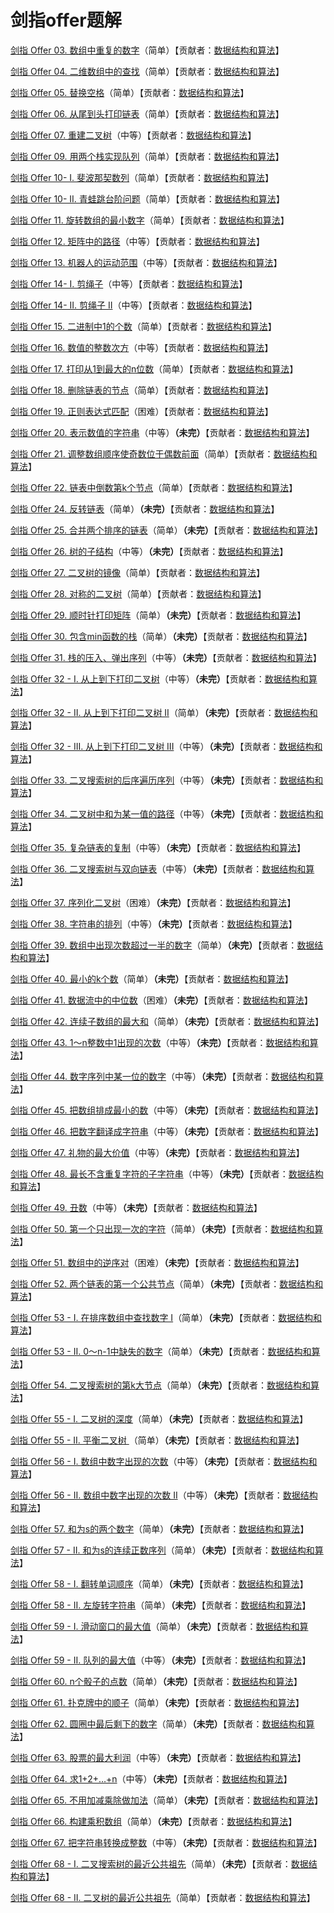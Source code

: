 # 剑指offer题解

[剑指 Offer 03. 数组中重复的数字](<https://github.com/sdwwld/leetCode/blob/master/src/main/java/com/wld/java/offer/剑指Offer03.md>)（简单）【贡献者：[数据结构和算法](https://leetcode-cn.com/u/sdwwld)】

[剑指 Offer 04. 二维数组中的查找](<https://github.com/sdwwld/leetCode/blob/master/src/main/java/com/wld/java/offer/剑指Offer04.md>)（简单）【贡献者：[数据结构和算法](https://leetcode-cn.com/u/sdwwld)】

[剑指 Offer 05. 替换空格](<https://github.com/sdwwld/leetCode/blob/master/src/main/java/com/wld/java/offer/剑指Offer05.md>)（简单）【贡献者：[数据结构和算法](https://leetcode-cn.com/u/sdwwld)】

[剑指 Offer 06. 从尾到头打印链表](<https://github.com/sdwwld/leetCode/blob/master/src/main/java/com/wld/java/offer/剑指Offer06.md>)（简单）【贡献者：[数据结构和算法](https://leetcode-cn.com/u/sdwwld)】

[剑指 Offer 07. 重建二叉树](<https://github.com/sdwwld/leetCode/blob/master/src/main/java/com/wld/java/offer/剑指Offer07.md>)（中等）【贡献者：[数据结构和算法](https://leetcode-cn.com/u/sdwwld)】

[剑指 Offer 09. 用两个栈实现队列](<https://github.com/sdwwld/leetCode/blob/master/src/main/java/com/wld/java/offer/剑指Offer09.md>)（简单）【贡献者：[数据结构和算法](https://leetcode-cn.com/u/sdwwld)】

[剑指 Offer 10- I. 斐波那契数列](<https://github.com/sdwwld/leetCode/blob/master/src/main/java/com/wld/java/offer/剑指Offer10-I.md>)（简单）【贡献者：[数据结构和算法](https://leetcode-cn.com/u/sdwwld)】

[剑指 Offer 10- II. 青蛙跳台阶问题](<https://github.com/sdwwld/leetCode/blob/master/src/main/java/com/wld/java/offer/剑指Offer10-II.md>)（简单）【贡献者：[数据结构和算法](https://leetcode-cn.com/u/sdwwld)】

[剑指 Offer 11. 旋转数组的最小数字](<https://github.com/sdwwld/leetCode/blob/master/src/main/java/com/wld/java/offer/剑指Offer11.md>)（简单）【贡献者：[数据结构和算法](https://leetcode-cn.com/u/sdwwld)】

[剑指 Offer 12. 矩阵中的路径](<https://github.com/sdwwld/leetCode/blob/master/src/main/java/com/wld/java/offer/剑指Offer12.md>)（中等）【贡献者：[数据结构和算法](https://leetcode-cn.com/u/sdwwld)】

[剑指 Offer 13. 机器人的运动范围](<https://github.com/sdwwld/leetCode/blob/master/src/main/java/com/wld/java/offer/剑指Offer13.md>)（中等）【贡献者：[数据结构和算法](https://leetcode-cn.com/u/sdwwld)】

[剑指 Offer 14- I. 剪绳子](<https://github.com/sdwwld/leetCode/blob/master/src/main/java/com/wld/java/offer/剑指Offer14-I.md>)（中等）【贡献者：[数据结构和算法](https://leetcode-cn.com/u/sdwwld)】

[剑指 Offer 14- II. 剪绳子 II](<https://github.com/sdwwld/leetCode/blob/master/src/main/java/com/wld/java/offer/剑指Offer14-II.md>)（中等）【贡献者：[数据结构和算法](https://leetcode-cn.com/u/sdwwld)】

[剑指 Offer 15. 二进制中1的个数](<https://github.com/sdwwld/leetCode/blob/master/src/main/java/com/wld/java/offer/剑指Offer15.md>)（简单）【贡献者：[数据结构和算法](https://leetcode-cn.com/u/sdwwld)】

[剑指 Offer 16. 数值的整数次方](<https://github.com/sdwwld/leetCode/blob/master/src/main/java/com/wld/java/offer/剑指Offer16.md>)（中等）【贡献者：[数据结构和算法](https://leetcode-cn.com/u/sdwwld)】

[剑指 Offer 17. 打印从1到最大的n位数](<https://github.com/sdwwld/leetCode/blob/master/src/main/java/com/wld/java/offer/剑指Offer17.md>)（简单）【贡献者：[数据结构和算法](https://leetcode-cn.com/u/sdwwld)】

[剑指 Offer 18. 删除链表的节点](<https://github.com/sdwwld/leetCode/blob/master/src/main/java/com/wld/java/offer/剑指Offer18.md>)（简单）【贡献者：[数据结构和算法](https://leetcode-cn.com/u/sdwwld)】

[剑指 Offer 19. 正则表达式匹配](<https://github.com/sdwwld/leetCode/blob/master/src/main/java/com/wld/java/offer/剑指Offer19.md>)（困难）【贡献者：[数据结构和算法](https://leetcode-cn.com/u/sdwwld)】

[剑指 Offer 20. 表示数值的字符串](<https://github.com/sdwwld/leetCode/blob/master/src/main/java/com/wld/java/offer/剑指Offer20.md>)（中等）**（未完）**【贡献者：[数据结构和算法](https://leetcode-cn.com/u/sdwwld)】

[剑指 Offer 21. 调整数组顺序使奇数位于偶数前面](<https://github.com/sdwwld/leetCode/blob/master/src/main/java/com/wld/java/offer/剑指Offer21.md>)（简单）【贡献者：[数据结构和算法](https://leetcode-cn.com/u/sdwwld)】

[剑指 Offer 22. 链表中倒数第k个节点](<https://github.com/sdwwld/leetCode/blob/master/src/main/java/com/wld/java/offer/剑指Offer22.md>)（简单）【贡献者：[数据结构和算法](https://leetcode-cn.com/u/sdwwld)】

[剑指 Offer 24. 反转链表](<https://github.com/sdwwld/leetCode/blob/master/src/main/java/com/wld/java/offer/剑指Offer24.md>)（简单）**（未完）**【贡献者：[数据结构和算法](https://leetcode-cn.com/u/sdwwld)】

[剑指 Offer 25. 合并两个排序的链表](<https://github.com/sdwwld/leetCode/blob/master/src/main/java/com/wld/java/offer/剑指Offer25.md>)（简单）**（未完）**【贡献者：[数据结构和算法](https://leetcode-cn.com/u/sdwwld)】

[剑指 Offer 26. 树的子结构](<https://github.com/sdwwld/leetCode/blob/master/src/main/java/com/wld/java/offer/剑指Offer26.md>)（中等）**（未完）**【贡献者：[数据结构和算法](https://leetcode-cn.com/u/sdwwld)】

[剑指 Offer 27. 二叉树的镜像](<https://github.com/sdwwld/leetCode/blob/master/src/main/java/com/wld/java/offer/剑指Offer27.md>)（简单）【贡献者：[数据结构和算法](https://leetcode-cn.com/u/sdwwld)】

[剑指 Offer 28. 对称的二叉树](<https://github.com/sdwwld/leetCode/blob/master/src/main/java/com/wld/java/offer/剑指Offer28.md>)（简单）【贡献者：[数据结构和算法](https://leetcode-cn.com/u/sdwwld)】

[剑指 Offer 29. 顺时针打印矩阵](<https://github.com/sdwwld/leetCode/blob/master/src/main/java/com/wld/java/offer/剑指Offer29.md>)（简单）**（未完）**【贡献者：[数据结构和算法](https://leetcode-cn.com/u/sdwwld)】

[剑指 Offer 30. 包含min函数的栈](<https://github.com/sdwwld/leetCode/blob/master/src/main/java/com/wld/java/offer/剑指Offer30.md>)（简单）**（未完）**【贡献者：[数据结构和算法](https://leetcode-cn.com/u/sdwwld)】

[剑指 Offer 31. 栈的压入、弹出序列](<https://github.com/sdwwld/leetCode/blob/master/src/main/java/com/wld/java/offer/剑指Offer31.md>)（中等）**（未完）**【贡献者：[数据结构和算法](https://leetcode-cn.com/u/sdwwld)】

[剑指 Offer 32 - I. 从上到下打印二叉树](<https://github.com/sdwwld/leetCode/blob/master/src/main/java/com/wld/java/offer/剑指Offer32-I.md>)（中等）**（未完）**【贡献者：[数据结构和算法](https://leetcode-cn.com/u/sdwwld)】

[剑指 Offer 32 - II. 从上到下打印二叉树 II](<https://github.com/sdwwld/leetCode/blob/master/src/main/java/com/wld/java/offer/剑指Offer32-II.md>)（简单）**（未完）**【贡献者：[数据结构和算法](https://leetcode-cn.com/u/sdwwld)】

[剑指 Offer 32 - III. 从上到下打印二叉树 III](<https://github.com/sdwwld/leetCode/blob/master/src/main/java/com/wld/java/offer/剑指Offer32-III.md>)（中等）**（未完）**【贡献者：[数据结构和算法](https://leetcode-cn.com/u/sdwwld)】

[剑指 Offer 33. 二叉搜索树的后序遍历序列](<https://github.com/sdwwld/leetCode/blob/master/src/main/java/com/wld/java/offer/剑指Offer33.md>)（中等）**（未完）**【贡献者：[数据结构和算法](https://leetcode-cn.com/u/sdwwld)】

[剑指 Offer 34. 二叉树中和为某一值的路径](<https://github.com/sdwwld/leetCode/blob/master/src/main/java/com/wld/java/offer/剑指Offer34.md>)（中等）**（未完）**【贡献者：[数据结构和算法](https://leetcode-cn.com/u/sdwwld)】

[剑指 Offer 35. 复杂链表的复制](<https://github.com/sdwwld/leetCode/blob/master/src/main/java/com/wld/java/offer/剑指Offer35.md>)（中等）**（未完）**【贡献者：[数据结构和算法](https://leetcode-cn.com/u/sdwwld)】

[剑指 Offer 36. 二叉搜索树与双向链表](<https://github.com/sdwwld/leetCode/blob/master/src/main/java/com/wld/java/offer/剑指Offer36.md>)（中等）**（未完）**【贡献者：[数据结构和算法](https://leetcode-cn.com/u/sdwwld)】

[剑指 Offer 37. 序列化二叉树](<https://github.com/sdwwld/leetCode/blob/master/src/main/java/com/wld/java/offer/剑指Offer37.md>)（困难）**（未完）**【贡献者：[数据结构和算法](https://leetcode-cn.com/u/sdwwld)】

[剑指 Offer 38. 字符串的排列](<https://github.com/sdwwld/leetCode/blob/master/src/main/java/com/wld/java/offer/剑指Offer38.md>)（中等）**（未完）**【贡献者：[数据结构和算法](https://leetcode-cn.com/u/sdwwld)】

[剑指 Offer 39. 数组中出现次数超过一半的数字](<https://github.com/sdwwld/leetCode/blob/master/src/main/java/com/wld/java/offer/剑指Offer39.md>)（简单）**（未完）**【贡献者：[数据结构和算法](https://leetcode-cn.com/u/sdwwld)】

[剑指 Offer 40. 最小的k个数](<https://github.com/sdwwld/leetCode/blob/master/src/main/java/com/wld/java/offer/剑指Offer40.md>)（简单）**（未完）**【贡献者：[数据结构和算法](https://leetcode-cn.com/u/sdwwld)】

[剑指 Offer 41. 数据流中的中位数](<https://github.com/sdwwld/leetCode/blob/master/src/main/java/com/wld/java/offer/剑指Offer41.md>)（困难）**（未完）**【贡献者：[数据结构和算法](https://leetcode-cn.com/u/sdwwld)】

[剑指 Offer 42. 连续子数组的最大和](<https://github.com/sdwwld/leetCode/blob/master/src/main/java/com/wld/java/offer/剑指Offer42.md>)（简单）**（未完）**【贡献者：[数据结构和算法](https://leetcode-cn.com/u/sdwwld)】

[剑指 Offer 43. 1～n整数中1出现的次数](<https://github.com/sdwwld/leetCode/blob/master/src/main/java/com/wld/java/offer/剑指Offer43.md>)（中等）**（未完）**【贡献者：[数据结构和算法](https://leetcode-cn.com/u/sdwwld)】

[剑指 Offer 44. 数字序列中某一位的数字](<https://github.com/sdwwld/leetCode/blob/master/src/main/java/com/wld/java/offer/剑指Offer44.md>)（中等）**（未完）**【贡献者：[数据结构和算法](https://leetcode-cn.com/u/sdwwld)】

[剑指 Offer 45. 把数组排成最小的数](<https://github.com/sdwwld/leetCode/blob/master/src/main/java/com/wld/java/offer/剑指Offer45.md>)（中等）**（未完）**【贡献者：[数据结构和算法](https://leetcode-cn.com/u/sdwwld)】

[剑指 Offer 46. 把数字翻译成字符串](<https://github.com/sdwwld/leetCode/blob/master/src/main/java/com/wld/java/offer/剑指Offer46.md>)（中等）**（未完）**【贡献者：[数据结构和算法](https://leetcode-cn.com/u/sdwwld)】

[剑指 Offer 47. 礼物的最大价值](<https://github.com/sdwwld/leetCode/blob/master/src/main/java/com/wld/java/offer/剑指Offer47.md>)（中等）**（未完）**【贡献者：[数据结构和算法](https://leetcode-cn.com/u/sdwwld)】

[剑指 Offer 48. 最长不含重复字符的子字符串](<https://github.com/sdwwld/leetCode/blob/master/src/main/java/com/wld/java/offer/剑指Offer48.md>)（中等）**（未完）**【贡献者：[数据结构和算法](https://leetcode-cn.com/u/sdwwld)】

[剑指 Offer 49. 丑数](<https://github.com/sdwwld/leetCode/blob/master/src/main/java/com/wld/java/offer/剑指Offer49.md>)（中等）**（未完）**【贡献者：[数据结构和算法](https://leetcode-cn.com/u/sdwwld)】

[剑指 Offer 50. 第一个只出现一次的字符](<https://github.com/sdwwld/leetCode/blob/master/src/main/java/com/wld/java/offer/剑指Offer50.md>)（简单）**（未完）**【贡献者：[数据结构和算法](https://leetcode-cn.com/u/sdwwld)】

[剑指 Offer 51. 数组中的逆序对](<https://github.com/sdwwld/leetCode/blob/master/src/main/java/com/wld/java/offer/剑指Offer51.md>)（困难）**（未完）**【贡献者：[数据结构和算法](https://leetcode-cn.com/u/sdwwld)】

[剑指 Offer 52. 两个链表的第一个公共节点](<https://github.com/sdwwld/leetCode/blob/master/src/main/java/com/wld/java/offer/剑指Offer52.md>)（简单）**（未完）**【贡献者：[数据结构和算法](https://leetcode-cn.com/u/sdwwld)】

[剑指 Offer 53 - I. 在排序数组中查找数字 I](<https://github.com/sdwwld/leetCode/blob/master/src/main/java/com/wld/java/offer/剑指Offer53-I.md>)（简单）**（未完）**【贡献者：[数据结构和算法](https://leetcode-cn.com/u/sdwwld)】

[剑指 Offer 53 - II. 0～n-1中缺失的数字](<https://github.com/sdwwld/leetCode/blob/master/src/main/java/com/wld/java/offer/剑指Offer53-II.md>)（简单）**（未完）**【贡献者：[数据结构和算法](https://leetcode-cn.com/u/sdwwld)】

[剑指 Offer 54. 二叉搜索树的第k大节点](<https://github.com/sdwwld/leetCode/blob/master/src/main/java/com/wld/java/offer/剑指Offer54.md>)（简单）**（未完）**【贡献者：[数据结构和算法](https://leetcode-cn.com/u/sdwwld)】

[剑指 Offer 55 - I. 二叉树的深度](<https://github.com/sdwwld/leetCode/blob/master/src/main/java/com/wld/java/offer/剑指Offer55-I.md>)（简单）**（未完）**【贡献者：[数据结构和算法](https://leetcode-cn.com/u/sdwwld)】

[剑指 Offer 55 - II. 平衡二叉树 ](<https://github.com/sdwwld/leetCode/blob/master/src/main/java/com/wld/java/offer/剑指Offer55-II.md>)（简单）**（未完）**【贡献者：[数据结构和算法](https://leetcode-cn.com/u/sdwwld)】

[剑指 Offer 56 - I. 数组中数字出现的次数](<https://github.com/sdwwld/leetCode/blob/master/src/main/java/com/wld/java/offer/剑指Offer56-I.md>)（中等）**（未完）**【贡献者：[数据结构和算法](https://leetcode-cn.com/u/sdwwld)】

[剑指 Offer 56 - II. 数组中数字出现的次数 II](<https://github.com/sdwwld/leetCode/blob/master/src/main/java/com/wld/java/offer/剑指Offer56-II.md>)（中等）**（未完）**【贡献者：[数据结构和算法](https://leetcode-cn.com/u/sdwwld)】

[剑指 Offer 57. 和为s的两个数字](<https://github.com/sdwwld/leetCode/blob/master/src/main/java/com/wld/java/offer/剑指Offer57.md>)（简单）**（未完）**【贡献者：[数据结构和算法](https://leetcode-cn.com/u/sdwwld)】

[剑指 Offer 57 - II. 和为s的连续正数序列](<https://github.com/sdwwld/leetCode/blob/master/src/main/java/com/wld/java/offer/剑指Offer57-II.md>)（简单）**（未完）**【贡献者：[数据结构和算法](https://leetcode-cn.com/u/sdwwld)】

[剑指 Offer 58 - I. 翻转单词顺序](<https://github.com/sdwwld/leetCode/blob/master/src/main/java/com/wld/java/offer/剑指Offer58-I.md>)（简单）**（未完）**【贡献者：[数据结构和算法](https://leetcode-cn.com/u/sdwwld)】

[剑指 Offer 58 - II. 左旋转字符串](<https://github.com/sdwwld/leetCode/blob/master/src/main/java/com/wld/java/offer/剑指Offer58-II.md>)（简单）**（未完）**【贡献者：[数据结构和算法](https://leetcode-cn.com/u/sdwwld)】

[剑指 Offer 59 - I. 滑动窗口的最大值](<https://github.com/sdwwld/leetCode/blob/master/src/main/java/com/wld/java/offer/剑指Offer59-I.md>)（简单）**（未完）**【贡献者：[数据结构和算法](https://leetcode-cn.com/u/sdwwld)】

[剑指 Offer 59 - II. 队列的最大值](<https://github.com/sdwwld/leetCode/blob/master/src/main/java/com/wld/java/offer/剑指Offer59-II.md>)（中等）**（未完）**【贡献者：[数据结构和算法](https://leetcode-cn.com/u/sdwwld)】

[剑指 Offer 60. n个骰子的点数](<https://github.com/sdwwld/leetCode/blob/master/src/main/java/com/wld/java/offer/剑指Offer60.md>)（简单）**（未完）**【贡献者：[数据结构和算法](https://leetcode-cn.com/u/sdwwld)】

[剑指 Offer 61. 扑克牌中的顺子](<https://github.com/sdwwld/leetCode/blob/master/src/main/java/com/wld/java/offer/剑指Offer61.md>)（简单）**（未完）**【贡献者：[数据结构和算法](https://leetcode-cn.com/u/sdwwld)】

[剑指 Offer 62. 圆圈中最后剩下的数字](<https://github.com/sdwwld/leetCode/blob/master/src/main/java/com/wld/java/offer/剑指Offer62.md>)（简单）**（未完）**【贡献者：[数据结构和算法](https://leetcode-cn.com/u/sdwwld)】

[剑指 Offer 63. 股票的最大利润](<https://github.com/sdwwld/leetCode/blob/master/src/main/java/com/wld/java/offer/剑指Offer63.md>)（中等）**（未完）**【贡献者：[数据结构和算法](https://leetcode-cn.com/u/sdwwld)】

[剑指 Offer 64. 求1+2+…+n](<https://github.com/sdwwld/leetCode/blob/master/src/main/java/com/wld/java/offer/剑指Offer64.md>)（中等）**（未完）**【贡献者：[数据结构和算法](https://leetcode-cn.com/u/sdwwld)】

[剑指 Offer 65. 不用加减乘除做加法](<https://github.com/sdwwld/leetCode/blob/master/src/main/java/com/wld/java/offer/剑指Offer65.md>)（简单）**（未完）**【贡献者：[数据结构和算法](https://leetcode-cn.com/u/sdwwld)】

[剑指 Offer 66. 构建乘积数组](<https://github.com/sdwwld/leetCode/blob/master/src/main/java/com/wld/java/offer/剑指Offer66.md>)（简单）**（未完）**【贡献者：[数据结构和算法](https://leetcode-cn.com/u/sdwwld)】

[剑指 Offer 67. 把字符串转换成整数](<https://github.com/sdwwld/leetCode/blob/master/src/main/java/com/wld/java/offer/剑指Offer67.md>)（中等）**（未完）**【贡献者：[数据结构和算法](https://leetcode-cn.com/u/sdwwld)】

[剑指 Offer 68 - I. 二叉搜索树的最近公共祖先](<https://github.com/sdwwld/leetCode/blob/master/src/main/java/com/wld/java/offer/剑指Offer68-I.md>)（简单）**（未完）**【贡献者：[数据结构和算法](https://leetcode-cn.com/u/sdwwld)】

[剑指 Offer 68 - II. 二叉树的最近公共祖先](<https://github.com/sdwwld/leetCode/blob/master/src/main/java/com/wld/java/offer/剑指Offer68-II.md>)（简单）【贡献者：[数据结构和算法](https://leetcode-cn.com/u/sdwwld)】

